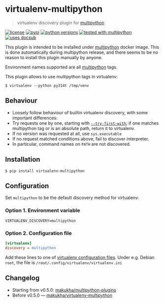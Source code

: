 # virtualenv-multipython
> virtualenv discovery plugin for [multipython](https://github.com/makukha/multipython)

<!-- docsub: begin -->
<!-- docsub: include docs/part/badges.md -->
[![license](https://img.shields.io/github/license/makukha/virtualenv-multipython.svg)](https://github.com/makukha/virtualenv-multipython/blob/main/LICENSE)
[![pypi](https://img.shields.io/pypi/v/virtualenv-multipython.svg#v0.5.0)](https://pypi.python.org/pypi/virtualenv-multipython)
[![python versions](https://img.shields.io/pypi/pyversions/virtualenv-multipython.svg)](https://pypi.org/project/virtualenv-multipython)
[![tested with multipython](https://img.shields.io/badge/tested_with-multipython-x)](https://github.com/makukha/multipython)
[![uses docsub](https://img.shields.io/badge/uses-docsub-royalblue)](https://github.com/makukha/docsub)
<!-- docsub: end -->


<!-- docsub: begin -->
<!-- docsub: include docs/part/main.md -->
<!-- docsub: begin #noinstall -->
<!-- docsub: include ../../docs/part/plugin-noinstall.md -->
This plugin is intended to be installed under [multipython](https://github.com/makukha/multipython) docker image. This is done automatically during multipython release, and there seems to be no reason to install this plugin manually by anyone.
<!-- docsub: end #noinstall -->

Environment names supported are all [multipython](https://github.com/makukha/multipython) tags.

This plugin allows to use multipython tags in virtualenv:

```shell
$ virtualenv --python py314t /tmp/venv
```

## Behaviour

* Loosely follow behaviour of builtin virtualenv discovery, with some important differences:
* Try requests one by one, starting with [`--try-first-with`](https://virtualenv.pypa.io/en/latest/cli_interface.html#try-first-with); if one matches multipython tag or is an absolute path, return it to virtualenv.
* If no version was requested at all, use `sys.executable`
* If no request matched conditions above, fail to discover interpreter.
* In particular, command names on `PATH` are not discovered.

## Installation

```shell
$ pip install virtualenv-multipython
```

## Configuration

Set `multipython` to be the default discovery method for virtualenv:

### Option 1. Environment variable

```shell
VIRTUALENV_DISCOVERY=multipython
````

### Option 2. Configuration file

```ini
[virtualenv]
discovery = multipython
```

Add these lines to one of [virtualenv configuration files](https://virtualenv.pypa.io/en/latest/cli_interface.html#conf-file). Under e.g. Debian `root`, the file is `/root/.config/virtualenv/virtualenv.ini`
<!-- docsub: end -->


## Changelog

* Starting from v0.5.0: [makukha/multipython-plugins](https://github.com/makukha/multipython-plugins/tree/main/CHANGELOG.md)
* Before v0.5.0 — [makukha/virtualenv-multipython](https://github.com/makukha/virtualenv-multipython/tree/main/CHANGELOG.md)
